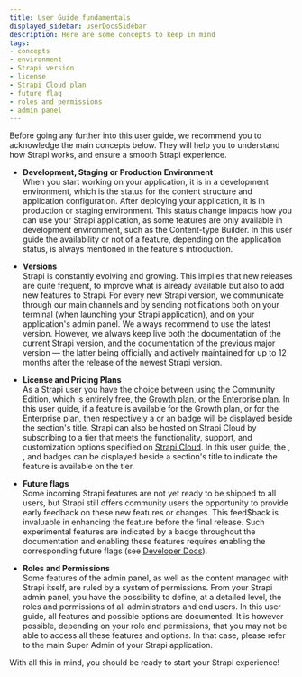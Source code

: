 ```yaml
---
title: User Guide fundamentals
displayed_sidebar: userDocsSidebar
description: Here are some concepts to keep in mind
tags:
- concepts
- environment
- Strapi version
- license 
- Strapi Cloud plan
- future flag
- roles and permissions
- admin panel
---
```


Before going any further into this user guide, we recommend you to acknowledge the main concepts below. They will help you to understand how Strapi works, and ensure a smooth Strapi experience.

- **Development, Staging or Production Environment** <br/> When you start working on your application, it is in a development environment, which is the status for the content structure and application configuration. After deploying your application, it is in production or staging environment. This status change impacts how you can use your Strapi application, as some features are only available in development environment, such as the Content-type Builder. In this user guide the availability or not of a feature, depending on the application status, is always mentioned in the feature's introduction.

- **Versions** <br/> Strapi is constantly evolving and growing. This implies that new releases are quite frequent, to improve what is already available but also to add new features to Strapi. For every new Strapi version, we communicate through our main channels and by sending notifications both on your terminal (when launching your Strapi application), and on your application's admin panel. We always recommend to use the latest version. However, we always keep live both the documentation of the current Strapi version, and the documentation of the previous major version — the latter being officially and actively maintained for up to 12 months after the release of the newest Strapi version.

- **License and Pricing Plans** <br/> As a Strapi user you have the choice between using the Community Edition, which is entirely free, the [Growth plan](https://strapi.io/pricing-self-hosted), or the [Enterprise plan](https://strapi.io/pricing-self-hosted). In this user guide, if a feature is available for the Growth plan, or for the Enterprise plan, then respectively a <GrowthBadge /> or an <EnterpriseBadge /> badge will be displayed beside the section's title. Strapi can also be hosted on Strapi Cloud by subscribing to a tier that meets the functionality, support, and customization options specified on [Strapi Cloud](https://strapi.io/pricing-cloud). In this user guide, the <CloudDevBadge />, <CloudProBadge />, and <CloudTeamBadge /> badges can be displayed beside a section's title to indicate the feature is available on the tier.

- **Future flags** <br/> Some incoming Strapi features are not yet ready to be shipped to all users, but Strapi still offers community users the opportunity to provide early feedback on these new features or changes. This feed$back is invaluable in enhancing the feature before the final release. Such experimental features are indicated by a <FeatureFlagBadge /> badge throughout the documentation and enabling these features requires enabling the corresponding future flags (see [Developer Docs](/dev-docs/configurations/features#enabling-a-future-flag)).

- **Roles and Permissions** <br/> Some features of the admin panel, as well as the content managed with Strapi itself, are ruled by a system of permissions. From your Strapi admin panel, you have the possibility to define, at a detailed level, the roles and permissions of all administrators and end users. In this user guide, all features and possible options are documented. It is however possible, depending on your role and permissions, that you may not be able to access all these features and options. In that case, please refer to the main Super Admin of your Strapi application.

With all this in mind, you should be ready to start your Strapi experience!
